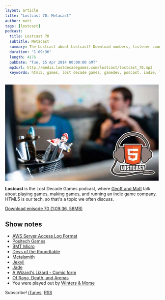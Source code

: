 ```yaml
---
layout: article
title: "Lostcast 70: Metacast"
author: matt
tags: [lostcast]
podcast:
  title: Lostcast 70
  subtitle: Metacast
  summary: The Lostcast about Lostcast! Download numbers, listener counts, CHARTS and GRAPHS OH MY! Also as always lots of dev/HTML5 talk and tangents.
  duration: "1:09:36"
  length: 4176
  pubDate: "Tue, 15 Apr 2014 00:00:00 GMT"
  mp3url: http://media.lostdecadegames.com/lostcast/lostcast_70.mp3
  keywords: html5, games, lost decade games, gamedev, podcast, indie, lostcast
---
```

<div class="full-frame">
	<img alt="Lostcast gamedev podcast" src="/media/images/lostcast/splash.jpg" width="500" height="313">
</div>

**Lostcast** is the Lost Decade Games podcast, where [Geoff and Matt](/about/) talk about playing games, making games, and running an indie game company. HTML5 is our tech, so that's a topic we often discuss.

<a class="download-podcast" href="http://media.lostdecadegames.com/lostcast/lostcast_70.mp3">
	Download episode 70 (1:09:36, 58MB)
</a>

## Show notes

* [AWS Server Access Log Format](http://docs.aws.amazon.com/AmazonS3/latest/dev/LogFormat.html)
* [Positech Games](http://www.positech.co.uk/)
* [BMT Micro](http://www.bmtmicro.com/)
* [Devs of the Roundtable](https://www.youtube.com/watch?v=wJNR6DhNgJQ)
* [Metalsmith](http://www.metalsmith.io/)
* [Jekyll](http://jekyllrb.com/)
* [Jade](http://jade-lang.com/)
* [A Wizard's Lizard - Comic form](http://forum.lostdecadegames.com/topic/184/a-wizard-s-lizard-comic-form)
* [Of Raga, Death, and Arenas](http://forum.lostdecadegames.com/topic/178/of-raga-death-and-arenas)
* You were played out by [Winters & Morse](http://www.wushuplaya.com/boundtogether/)

Subscribe! [iTunes](http://itunes.apple.com/us/podcast/lostcast/id481950724), [RSS](/lostcast.xml)
